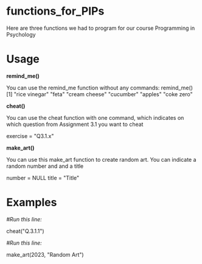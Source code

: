 # functions_for_PIPs
Here are three functions we had to program for our course Programming in Psychology 

# Usage 

<b>remind_me()</b>

You can use the remind_me function without any commands:
remind_me()
[1] "rice vinegar" "feta"         "cream cheese" "cucumber"     "apples"       "coke zero"

<b>cheat()</b>

You can use the cheat function with one command, which indicates on which question from Assignment 3.1 you want to cheat

exercise = "Q3.1.x"

<b>make_art()</b>

You can use this make_art function to create random art. You can indicate a random number and and a title

number = NULL
title = "Title"

# Examples
<i>#Run this line:</i>

cheat("Q.3.1.1")


<i>#Run this line:</i>

make_art(2023, "Random Art")

